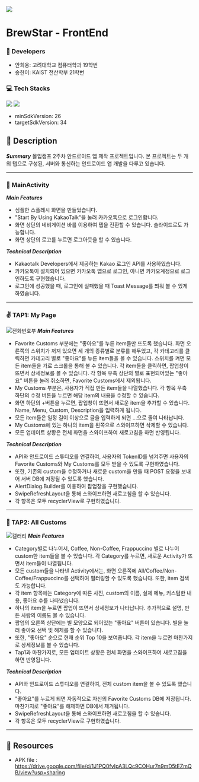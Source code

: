 <img src="https://capsule-render.vercel.app/api?type=soft&color=006F3F&height=80&section=header&text=☕BrewStar☕&fontSize=50&fontColor=D1E7E0"/>


# BrewStar - FrontEnd

### 👥 Developers
- 안희웅: 고려대학교 컴퓨터학과 19학번
- 송한이: KAIST 전산학부 21학번

### 💻 Tech Stacks
<img src="https://img.shields.io/badge/AndroidStudio-3DDC84?style=flat-square&logo=AndroidStudio&logoColor=white"/> <img src="https://img.shields.io/badge/Kotlin-7F52FF?style=flat-square&logo=Kotlin&logoColor=white"/>
- minSdkVersion: 26
- targetSdkVersion: 34

## 📢 Description

***Summary***
몰입캠프 2주차 안드로이드 앱 제작 프로젝트입니다.
본 프로젝트는 두 개의 탭으로 구성된, 서버와 통신하는 안드로이드 앱 개발을 다루고 있습니다.

---

### 📱 MainActivity
***Main Features***
- 심플한 스플레시 화면을 만들었습니다.
- "Start By Using KakaoTalk"을 눌러 카카오톡으로 로그인합니다.
- 화면 상단의 네비게이션 바를 이용하여 탭을 전환할 수 있습니다. 슬라이드로도 가능합니다.
- 화면 상단의 로고를 누르면 로그아웃을 할 수 있습니다.

***Technical Description***
- Kakaotalk Developers에서 제공하는 Kakao 로그인 API를 사용하였습니다.
- 카카오톡이 설치되어 있으면 카카오톡 앱으로 로그인, 아니면 카카오계정으로 로그인하도록 구현했습니다.
- 로그인에 성공했을 때, 로그인에 실패했을 때 Toast Message를 띄워 볼 수 있게 하였습니다.

---

### ✌️ TAP1: My Page
![전화번호부](https://github.com/sunohkim/Madcamp_AndroidApp/assets/112535704/ccade6b6-da92-4740-b9a2-e47c0c888a58)
***Main Features***
- Favorite Customs 부분에는 "좋아요"를 누른 item들만 뜨도록 했습니다.
  화면 오른쪽의 스위치가 꺼져 있으면 세 개의 종류별로 분류를 해두었고, 각 카테고리를 클릭하면 카테고리 별로 "좋아요"를 누른 item들을 볼 수 있습니다.
  스위치를 켜면 모든 item들을 가로 스크롤을 통해 볼 수 있습니다.
  각 item들을 클릭하면, 팝업창이 뜨면서 상세정보를 볼 수 있습니다.
  각 항목 우측 상단의 별로 표현되어있는 "좋아요" 버튼을 눌러 취소하면, Favorite Customs에서 제외됩니다.
- My Customs 부분은, 사용자가 직접 만든 item들을 나열했습니다.
  각 항목 우측 하단의 수정 버튼을 누르면 해당 item의 내용을 수정할 수 있습니다.
- 화면 하단의 +버튼을 누르면, 팝업창이 뜨면서 새로운 item을 추가할 수 있습니다. Name, Menu, Custom, Description을 입력하게 됩니다.
- 모든 item들은 일정 길이 이상으로 글을 입력하게 되면 ...으로 줄여 나타납니다.
- My Customs에 있는 하나의 item을 왼쪽으로 스와이프하면 삭제할 수 있습니다.
- 모든 업데이트 상황은 전체 화면을 스와이프하여 새로고침을 하면 반영됩니다.

***Technical Description***
- API와 안드로이드 스튜디오를 연결하여, 사용자의 TokenID를 넘겨주면 사용자의 Favorite Customs와 My Customs를 모두 받을 수 있도록 구현하였습니다.
- 또한, 기존의 custom을 수정하거나 새로운 custom을 만들 때 POST 요청을 보내어 서버 DB에 저장될 수 있도록 했습니다.
- AlertDialog.Builder를 이용하여 팝업창을 구현했습니다.
- SwipeRefreshLayout을 통해 스와이프하면 새로고침을 할 수 있습니다.
- 각 항목은 모두 recyclerView로 구현하였습니다.

---

### 🤩 TAP2: All Customs
![갤러리](https://github.com/sunohkim/Madcamp_AndroidApp/assets/112535704/ee1bc291-7408-4d5a-9a8b-df6b28034848)
***Main Features***
- Category별로 나누어서, Coffee, Non-Coffee, Frappuccino 별로 나누어 custom한 item들을 볼 수 있습니다.
  각 Category를 누르면, 새로운 Activity가 뜨면서 item들이 나열됩니다.
- 모든 custom들을 나타낸 Activity에서는, 화면 오른쪽에 All/Coffee/Non-Coffee/Frappuccino를 선택하여 필터링할 수 있도록 했습니다.
  또한, item 검색도 가능합니다.
- 각 item 항목에는 Category에 따른 사진, custom의 이름, 실제 메뉴, 커스텀한 내용, 좋아요 수를 나타냈습니다.
- 하나의 item을 누르면 팝업이 뜨면서 상세정보가 나타납니다. 추가적으로 설명, 만든 사람의 이름도 볼 수 있습니다.
- 팝업의 오른쪽 상단에는 별 모양으로 되어있는 "좋아요" 버튼이 있습니다. 별을 눌러 좋아요 선택 및 해제를 할 수 있습니다.
- 또한, "좋아요" 순으로 현재 순위 Top 10을 보여줍니다. 각 item을 누르면 마찬가지로 상세정보를 볼 수 있습니다.
- Tap1과 마찬가지로, 모든 업데이트 상황은 전체 화면을 스와이프하여 새로고침을 하면 반영됩니다.

***Technical Description***
- API와 안드로이드 스튜디오를 연결하여, 전체 custom item을 볼 수 있도록 했습니다.
- "좋아요"를 누르게 되면 자동적으로 자신의 Favorite Customs DB에 저장됩니다. 마찬가지로 "좋아요"를 해제하면 DB에서 제거됩니다.
- SwipeRefreshLayout을 통해 스와이프하면 새로고침을 할 수 있습니다.
- 각 항목은 모두 recyclerView로 구현하였습니다.

---

## 📁 Resources
- APK file : https://drive.google.com/file/d/1J1PQ0fvIpA3LQc9COHur7n9mD5tEZmQB/view?usp=sharing
